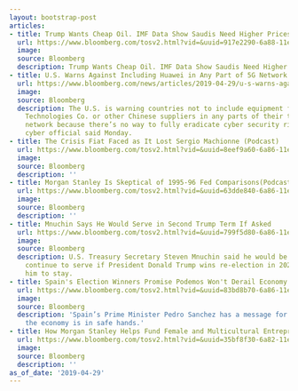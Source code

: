 ```yaml
---
layout: bootstrap-post
articles:
- title: Trump Wants Cheap Oil. IMF Data Show Saudis Need Higher Prices
  url: https://www.bloomberg.com/tosv2.html?vid=&uuid=917e2290-6a88-11e9-8f7c-6320eaa79b54&url=L25ld3MvYXJ0aWNsZXMvMjAxOS0wNC0yOS90cnVtcC13YW50cy1jaGVhcC1vaWwtaW1mLWRhdGEtc2hvdy1zYXVkaXMtbmVlZC1oaWdoZXItcHJpY2Vz
  image: 
  source: Bloomberg
  description: Trump Wants Cheap Oil. IMF Data Show Saudis Need Higher Prices bloomberg.com
- title: U.S. Warns Against Including Huawei in Any Part of 5G Network
  url: https://www.bloomberg.com/news/articles/2019-04-29/u-s-warns-against-including-huawei-in-any-part-of-5g-network
  image: 
  source: Bloomberg
  description: The U.S. is warning countries not to include equipment from Huawei
    Technologies Co. or other Chinese suppliers in any parts of their telecommunications
    network because there’s no way to fully eradicate cyber security risks, a top
    cyber official said Monday.
- title: The Crisis Fiat Faced as It Lost Sergio Machionne (Podcast)
  url: https://www.bloomberg.com/tosv2.html?vid=&uuid=8eef9a60-6a86-11e9-967e-1168060f052f&url=L25ld3MvYXVkaW8vMjAxOS0wNC0yOS90aGUtY3Jpc2lzLWZpYXQtZmFjZWQtYXMtaXQtbG9zdC1zZXJnaW8tbWFjaGlvbm5lLXBvZGNhc3Q=
  image: 
  source: Bloomberg
  description: ''
- title: Morgan Stanley Is Skeptical of 1995-96 Fed Comparisons(Podcast)
  url: https://www.bloomberg.com/tosv2.html?vid=&uuid=63dde840-6a86-11e9-beb6-85f96b1d99a2&url=L25ld3MvYXVkaW8vMjAxOS0wNC0yOS9tb3JnYW4tc3RhbmxleS1pcy1za2VwdGljYWwtb2YtMTk5NS05Ni1mZWQtY29tcGFyaXNvbnMtcG9kY2FzdA==
  image: 
  source: Bloomberg
  description: ''
- title: Mnuchin Says He Would Serve in Second Trump Term If Asked
  url: https://www.bloomberg.com/tosv2.html?vid=&uuid=799f5d80-6a86-11e9-bad1-5f94f55f235d&url=L25ld3MvYXJ0aWNsZXMvMjAxOS0wNC0yOS9tbnVjaGluLXNheXMtaGUtd291bGQtc2VydmUtaW4tc2Vjb25kLXRydW1wLXRlcm0taWYtYXNrZWQ=
  image: 
  source: Bloomberg
  description: U.S. Treasury Secretary Steven Mnuchin said he would be willing to
    continue to serve if President Donald Trump wins re-election in 2020 and asked
    him to stay.
- title: Spain's Election Winners Promise Podemos Won't Derail Economy
  url: https://www.bloomberg.com/tosv2.html?vid=&uuid=83bd8b70-6a86-11e9-bf5b-7bcb61e156b0&url=L25ld3MvYXJ0aWNsZXMvMjAxOS0wNC0yOS9zcGFpbi1zLWVsZWN0aW9uLXdpbm5lcnMtcHJvbWlzZS1wb2RlbW9zLXdvbi10LWRlcmFpbC1lY29ub215
  image: 
  source: Bloomberg
  description: 'Spain’s Prime Minister Pedro Sanchez has a message for investors:
    the economy is in safe hands.'
- title: How Morgan Stanley Helps Fund Female and Multicultural Entrepreneurs
  url: https://www.bloomberg.com/tosv2.html?vid=&uuid=35bf8f30-6a82-11e9-bdfe-51f5c3e48257&url=L25ld3MvdmlkZW9zLzIwMTktMDQtMjkvaG93LW1vcmdhbi1zdGFubGV5LWhlbHBzLWZ1bmQtZmVtYWxlLWFuZC1tdWx0aWN1bHR1cmFsLWVudHJlcHJlbmV1cnMtdmlkZW8=
  image: 
  source: Bloomberg
  description: ''
as_of_date: '2019-04-29'
---
```


